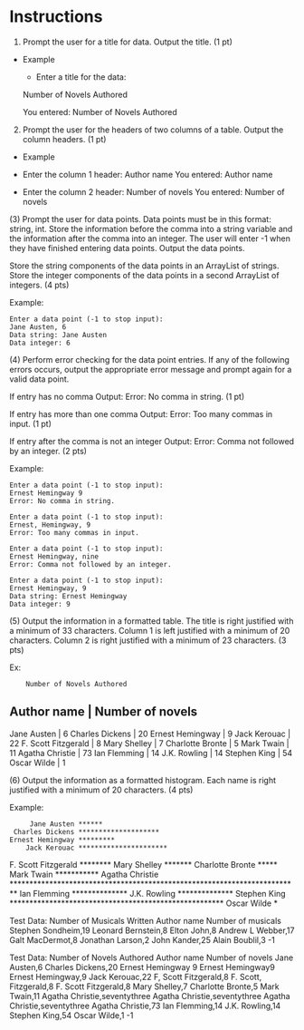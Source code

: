 # Instructions

1. Prompt the user for a title for data. 
   Output the title. (1 pt)

* Example

  * Enter a title for the data:

  Number of Novels Authored

  You entered: Number of Novels Authored

2. Prompt the user for the headers of two columns of a table. 
   Output the column headers. (1 pt)

* Example


* Enter the column 1 header:
  Author name
  You entered: Author name

* Enter the column 2 header:
  Number of novels
  You entered: Number of novels

(3) Prompt the user for data points. Data points must be in this format: 
        string, int. 
Store the information before the comma into a string variable and the information after the 
comma into an integer. The user will enter -1 when they have finished entering data points. 
Output the data points. 

Store the string components of the data points in an ArrayList of strings. 
Store the integer components of the data points in a second ArrayList of integers. (4 pts)

Example:

    Enter a data point (-1 to stop input):
    Jane Austen, 6
    Data string: Jane Austen
    Data integer: 6

(4) Perform error checking for the data point entries. If any of the following errors occurs, 
output the appropriate error message and prompt again for a valid data point.

If entry has no comma
Output: Error: No comma in string. (1 pt)

If entry has more than one comma
Output: Error: Too many commas in input. (1 pt)

If entry after the comma is not an integer
Output: Error: Comma not followed by an integer. (2 pts)

Example:

    Enter a data point (-1 to stop input):
    Ernest Hemingway 9
    Error: No comma in string.
    
    Enter a data point (-1 to stop input):
    Ernest, Hemingway, 9
    Error: Too many commas in input.
    
    Enter a data point (-1 to stop input):
    Ernest Hemingway, nine
    Error: Comma not followed by an integer.
    
    Enter a data point (-1 to stop input):
    Ernest Hemingway, 9
    Data string: Ernest Hemingway
    Data integer: 9

(5) Output the information in a formatted table. 
The title is right justified with a minimum of 33 characters. 
Column 1 is left justified with a minimum of 20 characters. 
Column 2 is right justified with a minimum of 23 characters. (3 pts)

Ex:

        Number of Novels Authored
Author name         |       Number of novels
--------------------------------------------
Jane Austen         |                      6
Charles Dickens     |                     20
Ernest Hemingway    |                      9
Jack Kerouac        |                     22
F. Scott Fitzgerald |                      8
Mary Shelley        |                      7
Charlotte Bronte    |                      5
Mark Twain          |                     11
Agatha Christie     |                     73
Ian Flemming        |                     14
J.K. Rowling        |                     14
Stephen King        |                     54
Oscar Wilde         |                      1

(6) Output the information as a formatted histogram. 
Each name is right justified with a minimum of 20 characters. (4 pts)

Example:

         Jane Austen ******
     Charles Dickens ********************
    Ernest Hemingway *********
        Jack Kerouac **********************
F. Scott Fitzgerald ********
Mary Shelley *******
Charlotte Bronte *****
Mark Twain ***********
Agatha Christie *************************************************************************
Ian Flemming **************
J.K. Rowling **************
Stephen King ******************************************************
Oscar Wilde *


Test Data:
Number of Musicals Written
Author name
Number of musicals
Stephen Sondheim,19
Leonard Bernstein,8
Elton John,8
Andrew L Webber,17
Galt MacDermot,8
Jonathan Larson,2
John Kander,25
Alain Boublil,3
-1



Test Data:
Number of Novels Authored
Author name
Number of novels
Jane Austen,6
Charles Dickens,20
Ernest Hemingway 9
Ernest Hemingway9
Ernest Hemingway,9
Jack Kerouac,22
F, Scott Fitzgerald,8
F. Scott, Fitzgerald,8
F. Scott Fitzgerald,8
Mary Shelley,7
Charlotte Bronte,5
Mark Twain,11
Agatha Christie,seventythree
Agatha Christie,seventythree
Agatha Christie,seventythree
Agatha Christie,73
Ian Flemming,14
J.K. Rowling,14
Stephen King,54
Oscar Wilde,1
-1